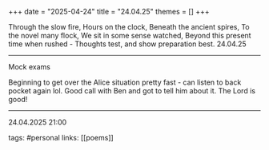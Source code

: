 +++
date = "2025-04-24"
title = "24.04.25"
themes = []
+++

Through the slow fire,
Hours on the clock,
Beneath the ancient spires,
To the novel many flock,
We sit in some sense watched,
Beyond this present time when rushed -
Thoughts test, and show preparation best.
24.04.25

---

Mock exams

Beginning to get over the Alice situation pretty fast - can listen to back pocket again lol. Good call with Ben and got to tell him about it. The Lord is good!

---

24.04.2025 21:00

tags: #personal
links: [[poems]]
